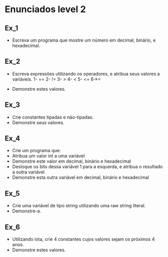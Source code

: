 # Enunciados level 2

## Ex_1

- Escreva um programa que mostre um número em decimal, binário, e hexadecimal.

## Ex_2

- Escreva expressões utilizando os operadores, e atribua seus valores a variáveis.
1- ==
2- !=
3- >
4- <
5- <=
6->=

- Demonstre estes valores.

## Ex_3

- Crie constantes tipadas e não-tipadas.
- Demonstre seus valores.

## Ex_4

- Crie um programa que:
- Atribua um valor int a uma variável
- Demonstre este valor em decimal, binário e hexadecimal
- Desloque os bits dessa variável 1 para a esquerda, e atribua o resultado a outra variável
- Demonstre esta outra variável em decimal, binário e hexadecimal

## Ex_5

- Crie uma variável de tipo string utilizando uma raw string literal.
- Demonstre-a.

## Ex_6

- Utilizando iota, crie 4 constantes cujos valores sejam os próximos 4 anos.
- Demonstre estes valores.
